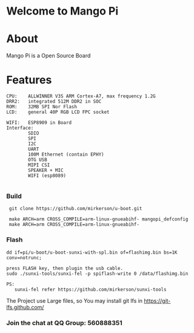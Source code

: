 # Welcome to Mango Pi
# About
Mango Pi is a Open Source Board
    
# Features
```
CPU:    ALLWINNER V3S ARM Cortex-A7, max frequency 1.2G
DRR2:   integrated 512M DDR2 in SOC
ROM:    32MB SPI Nor Flash
LCD:    general 40P RGB LCD FPC socket
        
WIFI:   ESP8909 in Board
Interface:  
        SDIO
        SPI
        I2C
        UART
        100M Ethernet (contain EPHY)
        OTG USB
        MIPI CSI
        SPEAKER + MIC
        WIFI (esp8089)
        
```

### Build

```
 git clone https://github.com/mirkerson/u-boot.git

 make ARCH=arm CROSS_COMPILE=arm-linux-gnueabihf- mangopi_defconfig
 make ARCH=arm CROSS_COMPILE=arm-linux-gnueabihf-

```

### Flash
```
dd if=pi/u-boot/u-boot-sunxi-with-spl.bin of=flashimg.bin bs=1K conv=notrunc;

press FLASH key, then plugin the usb cable.
sudo ./sunxi-tools/sunxi-fel -p spiflash-write 0 /data/flashimg.bin

PS:
   sunxi-fel refer https://github.com/mirkerson/sunxi-tools
```

The Project use Large files, so You may install git lfs in https://git-lfs.github.com/

### Join the chat at QQ Group: 560888351 
